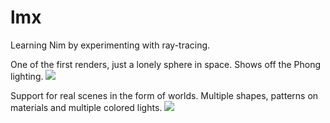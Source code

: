 # lmx
Learning Nim by experimenting with ray-tracing.

One of the first renders, just a lonely sphere in space. Shows off the Phong lighting.
<img src="https://i.imgur.com/KiJvgiX.jpg"/>

Support for real scenes in the form of worlds. Multiple shapes, patterns on materials and multiple colored lights.
<img src="https://i.imgur.com/iZTzPuY.png"/>